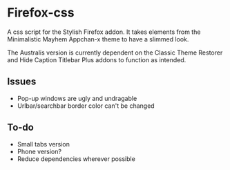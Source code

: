 Firefox-css
===========
A css script for the Stylish Firefox addon. It takes elements from the Minimalistic Mayhem Appchan-x theme to have a slimmed look.

The Australis version is currently dependent on the Classic Theme Restorer and Hide Caption Titlebar Plus addons to function as intended.

Issues
-----------
* Pop-up windows are ugly and undragable
* Urlbar/searchbar border color can't be changed

To-do
-----------
* Small tabs version
* Phone version?
* Reduce dependencies wherever possible
